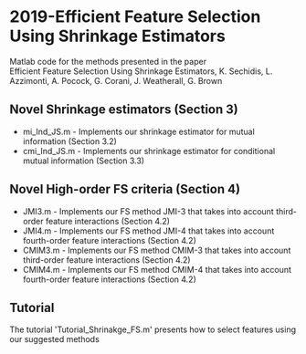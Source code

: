 # 2019-Efficient Feature Selection Using Shrinkage Estimators


Matlab code for the methods presented in the paper <br/>
Efficient Feature Selection Using Shrinkage Estimators, K. Sechidis, L. Azzimonti, A. Pocock, G. Corani, J. Weatherall, G. Brown <br/>

## Novel Shrinkage estimators (Section 3)
* mi_Ind_JS.m - Implements our shrinkage estimator for mutual information (Section 3.2)
* cmi_Ind_JS.m - Implements our shrinkage estimator for conditional mutual information (Section 3.3)

## Novel High-order FS criteria (Section 4)
* JMI3.m - Implements our FS method JMI-3 that takes into account third-order feature interactions (Section 4.2)
* JMI4.m - Implements our FS method JMI-4 that takes into account fourth-order feature interactions (Section 4.2) 
* CMIM3.m - Implements our FS method CMIM-3 that takes into account third-order feature interactions (Section 4.2)
* CMIM4.m - Implements our FS method CMIM-4 that takes into account fourth-order feature interactions (Section 4.2)

## Tutorial
The tutorial 'Tutorial_Shrinakge_FS.m' presents how to select features using our suggested methods

